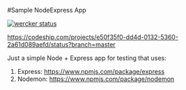 #Sample NodeExpress App

[![wercker status](https://app.wercker.com/status/3c282e9a38aecbd3f88f6740a8369a38/m "wercker status")](https://app.wercker.com/project/bykey/3c282e9a38aecbd3f88f6740a8369a38)

https://codeship.com/projects/e50f35f0-dd4d-0132-5360-2a61d089aefd/status?branch=master

Just a simple Node + Express app for testing that uses:

1. Express: https://www.npmjs.com/package/express
2. Nodemon: https://www.npmjs.com/package/nodemon
